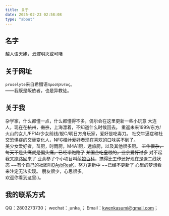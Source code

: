 ```yaml
---
title: 关于
date: 2025-02-23 02:58:08
type: "about"
---
```

## 名字
越人语天姥，*云霞*明灭或可睹

## 关于网址
`proselyte`来自希腊语`προσήλυτος`。    
——我既是皈依者，也是异教徒。

## 关于我
杂学家，什么都懂一点，什么都懂得不多，偶尔会在这里更新一些小玩意
大连人，现在在~~杭州~~，~~南京~~，上海漂着，不知道什么时候回去。 
重返未来1999/东方/火山的女儿/FF14/少女前线/舰C/明日方舟玩家，爱好是吃毒刀。
社交牛逼症和社交恐惧症的交替变化人，~~NFC橙汁爱好者~~现在喜欢的口味买不到了。       
美少女爱好者，苗厨，时雨厨，M4A1厨，远旅厨，以及其他很多厨。
~~工作很杂，每天不是头痛就是偏头痛，已经半跑路了~~
~~某国企吃皇粮的，业余爱好过多~~
对不起我又跑路回来了
业余参了个小项目叫[萌娘百科](https://zh.moegirl.org.cn/)，~~搞得比工作还好~~现在是退二线状态
~~有个自己的社团叫[DAybReaK](https://space.bilibili.com/2069845881)，努力更新中 ~~已经不更新了
心里的梦想看来注定无法实现。 
朋友很少，心思很多。        
欢迎你看到这里:)。

## 我的联系方式
QQ：2803273730；
wechat：<u> </u>unka<u> </u>；
Email：kwenkasumi@gmail.com；
